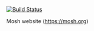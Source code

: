 [![Build Status](https://travis-ci.org/mobile-shell/moshweb.svg?branch=master)](https://travis-ci.org/mobile-shell/moshweb)

Mosh website (https://mosh.org)
